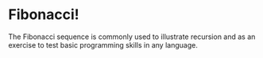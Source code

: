 # Fibonacci!

The Fibonacci sequence is commonly used to illustrate recursion and as an exercise to test basic programming skills in any language. 